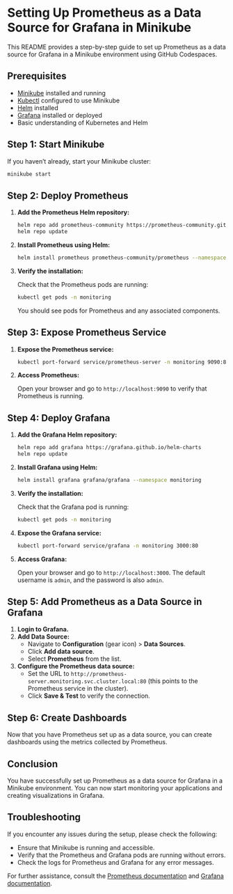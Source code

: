 
# Setting Up Prometheus as a Data Source for Grafana in Minikube

This README provides a step-by-step guide to set up Prometheus as a data source for Grafana in a Minikube environment using GitHub Codespaces.

## Prerequisites

- [Minikube](https://minikube.sigs.k8s.io/docs/start/) installed and running
- [Kubectl](https://kubernetes.io/docs/tasks/tools/install-kubectl/) configured to use Minikube
- [Helm](https://helm.sh/docs/intro/install/) installed
- [Grafana](https://grafana.com/get) installed or deployed
- Basic understanding of Kubernetes and Helm

## Step 1: Start Minikube

If you haven’t already, start your Minikube cluster:

```bash
minikube start
```

## Step 2: Deploy Prometheus

1. **Add the Prometheus Helm repository:**

   ```bash
   helm repo add prometheus-community https://prometheus-community.github.io/helm-charts
   helm repo update
   ```

2. **Install Prometheus using Helm:**

   ```bash
   helm install prometheus prometheus-community/prometheus --namespace monitoring --create-namespace
   ```

3. **Verify the installation:**

   Check that the Prometheus pods are running:

   ```bash
   kubectl get pods -n monitoring
   ```

   You should see pods for Prometheus and any associated components.

## Step 3: Expose Prometheus Service

1. **Expose the Prometheus service:**

   ```bash
   kubectl port-forward service/prometheus-server -n monitoring 9090:80
   ```

2. **Access Prometheus:**

   Open your browser and go to `http://localhost:9090` to verify that Prometheus is running.

## Step 4: Deploy Grafana

1. **Add the Grafana Helm repository:**

   ```bash
   helm repo add grafana https://grafana.github.io/helm-charts
   helm repo update
   ```

2. **Install Grafana using Helm:**

   ```bash
   helm install grafana grafana/grafana --namespace monitoring
   ```

3. **Verify the installation:**

   Check that the Grafana pod is running:

   ```bash
   kubectl get pods -n monitoring
   ```

4. **Expose the Grafana service:**

   ```bash
   kubectl port-forward service/grafana -n monitoring 3000:80
   ```

5. **Access Grafana:**

   Open your browser and go to `http://localhost:3000`. The default username is `admin`, and the password is also `admin`.

## Step 5: Add Prometheus as a Data Source in Grafana

1. **Login to Grafana.**
2. **Add Data Source:**
   - Navigate to **Configuration** (gear icon) > **Data Sources**.
   - Click **Add data source**.
   - Select **Prometheus** from the list.
3. **Configure the Prometheus data source:**
   - Set the URL to `http://prometheus-server.monitoring.svc.cluster.local:80` (this points to the Prometheus service in the cluster).
   - Click **Save & Test** to verify the connection.

## Step 6: Create Dashboards

Now that you have Prometheus set up as a data source, you can create dashboards using the metrics collected by Prometheus.

## Conclusion

You have successfully set up Prometheus as a data source for Grafana in a Minikube environment. You can now start monitoring your applications and creating visualizations in Grafana.

## Troubleshooting

If you encounter any issues during the setup, please check the following:

- Ensure that Minikube is running and accessible.
- Verify that the Prometheus and Grafana pods are running without errors.
- Check the logs for Prometheus and Grafana for any error messages.

For further assistance, consult the [Prometheus documentation](https://prometheus.io/docs/introduction/overview/) and [Grafana documentation](https://grafana.com/docs/grafana/latest/).
